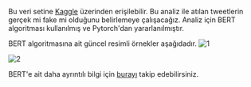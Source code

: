 Bu veri setine <a href="https://www.kaggle.com/c/nlp-getting-started">Kaggle</a> üzerinden erişilebilir.
Bu analiz ile atılan tweetlerin gerçek mi fake mi olduğunu belirlemeye çalışacağız. Analiz için BERT algoritması kullanılmış ve Pytorch'dan yararlanılmıştır.

BERT algoritmasına ait güncel resimli örnekler aşağıdadır. 
![1](https://user-images.githubusercontent.com/40672298/86260228-aafed400-bbc5-11ea-84e3-98a032dbf8a7.png)

![2](https://user-images.githubusercontent.com/40672298/86260233-ac300100-bbc5-11ea-8f6a-7273b28d4f0c.png)

BERT'e ait daha ayrıntılı bilgi için <a href="https://towardsdatascience.com/bert-explained-state-of-the-art-language-model-for-nlp-f8b21a9b6270">burayı</a> takip edebilirsiniz.
